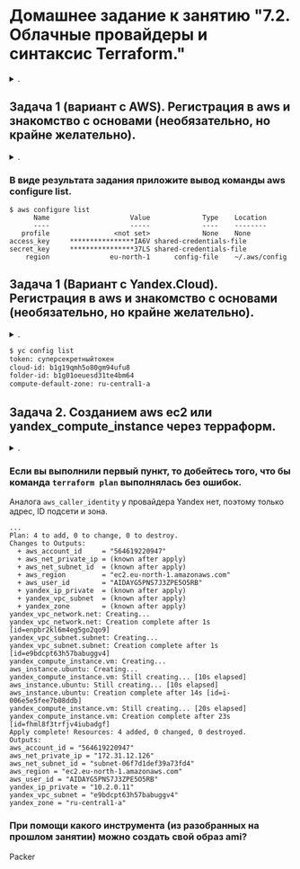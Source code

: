 # Домашнее задание к занятию "7.2. Облачные провайдеры и синтаксис Terraform."

<details><summary>.</summary>

> Зачастую разбираться в новых инструментах гораздо интересней понимая то, как они работают изнутри. 
Поэтому в рамках первого *необязательного* задания предлагается завести свою учетную запись в AWS (Amazon Web Services) или Yandex.Cloud.
Идеально будет познакомится с обоими облаками, потому что они отличаются. 
</details>

## Задача 1 (вариант с AWS). Регистрация в aws и знакомство с основами (необязательно, но крайне желательно).

<details><summary>.</summary>

> Остальные задания можно будет выполнять и без этого аккаунта, но с ним можно будет увидеть полный цикл процессов. 
> 
> AWS предоставляет достаточно много бесплатных ресурсов в первых год после регистрации, подробно описано [здесь](https://aws.amazon.com/free/).
> 1. Создайте аккаут aws.
> 1. Установите c aws-cli https://aws.amazon.com/cli/.
> 1. Выполните первичную настройку aws-sli https://docs.aws.amazon.com/cli/latest/userguide/cli-configure-quickstart.html.
> 1. Создайте IAM политику для терраформа c правами
>     * AmazonEC2FullAccess
>     * AmazonS3FullAccess
>     * AmazonDynamoDBFullAccess
>     * AmazonRDSFullAccess
>     * CloudWatchFullAccess
>     * IAMFullAccess
> 1. Добавьте переменные окружения 
>     ```
>     export AWS_ACCESS_KEY_ID=(your access key id)
>     export AWS_SECRET_ACCESS_KEY=(your secret access key)
>     ```
> 1. Создайте, остановите и удалите ec2 инстанс (любой с пометкой `free tier`) через веб интерфейс. 
> 
> В виде результата задания приложите вывод команды `aws configure list`.
</details>

### В виде результата задания приложите вывод команды aws configure list.
```log
$ aws configure list
      Name                    Value             Type    Location
      ----                    -----             ----    --------
   profile                <not set>             None    None
access_key     ****************IA6V shared-credentials-file
secret_key     ****************37LS shared-credentials-file
    region               eu-north-1      config-file    ~/.aws/config
```

## Задача 1 (Вариант с Yandex.Cloud). Регистрация в aws и знакомство с основами (необязательно, но крайне желательно).

<details><summary>.</summary>

> 1. Подробная инструкция на русском языке содержится [здесь](https://cloud.yandex.ru/docs/solutions/infrastructure-management/terraform-quickstart).
> 2. Обратите внимание на период бесплатного использования после регистрации аккаунта. 
> 3. Используйте раздел "Подготовьте облако к работе" для регистрации аккаунта. Далее раздел "Настройте провайдер" для подготовки базового терраформ конфига.
> 4. Воспользуйтесь [инструкцией](https://registry.terraform.io/providers/yandex-cloud/yandex/latest/docs) на сайте терраформа, что бы не указывать авторизационный токен в коде, а терраформ провайдер брал его из переменных окружений.
</details>

```bash
$ yc config list
token: суперсекретныйтокен
cloud-id: b1g19qmh5o80gm94ufu8
folder-id: b1g01oeuesd31te4bm64
compute-default-zone: ru-central1-a
```

## Задача 2. Созданием aws ec2 или yandex_compute_instance через терраформ. 

<details><summary>.</summary>

> 1. В каталоге `terraform` вашего основного репозитория, который был создан в начале курсе, создайте файл `main.tf` и `versions.tf`.
> 2. Зарегистрируйте провайдер 
>    1. для [aws](https://registry.terraform.io/providers/hashicorp/aws/latest/docs). В файл `main.tf` добавьте блок `provider`, а в `versions.tf` блок `terraform` с вложенным блоком `required_providers`. Укажите любой выбранный вами регион внутри блока `provider`.
>    2. либо для [yandex.cloud](https://registry.terraform.io/providers/yandex-cloud/yandex/latest/docs). Подробную инструкцию можно найти [здесь](https://cloud.yandex.ru/docs/solutions/infrastructure-management/terraform-quickstart).
> 3. Внимание! В гит репозиторий нельзя пушить ваши личные ключи доступа к аккаунту. Поэтому в предыдущем задании мы указывали их в виде переменных окружения. 
> 4. В файле `main.tf` воспользуйтесь блоком `data "aws_ami` для поиска ami образа последнего Ubuntu.  
> 5. В файле `main.tf` создайте рессурс 
>    1. либо [ec2 instance](https://registry.terraform.io/providers/hashicorp/aws/latest/docs/resources/instance).
>    Постарайтесь указать как можно больше параметров для его определения. Минимальный набор параметров указан в первом блоке `Example Usage`, но желательно, указать большее количество параметров.
>    2. либо [yandex_compute_image](https://registry.terraform.io/providers/yandex-cloud/yandex/latest/docs/resources/compute_image).
> 6. Также в случае использования aws:
>    1. Добавьте data-блоки `aws_caller_identity` и `aws_region`.
>    2. В файл `outputs.tf` поместить блоки `output` с данными об используемых в данный момент: 
>        * AWS account ID,
>        * AWS user ID,
>        * AWS регион, который используется в данный момент, 
>        * Приватный IP ec2 инстансы,
>        * Идентификатор подсети в которой создан инстанс.  
> 7. Если вы выполнили первый пункт, то добейтесь того, что бы команда `terraform plan` выполнялась без ошибок. 
> 
> 
> В качестве результата задания предоставьте:
> 1. Ответ на вопрос: при помощи какого инструмента (из разобранных на прошлом занятии) можно создать свой образ ami?
> 1. Ссылку на репозиторий с исходной конфигурацией терраформа. 
</details> 

### Если вы выполнили первый пункт, то добейтесь того, что бы команда `terraform plan` выполнялась без ошибок. 

Аналога `aws_caller_identity` у провайдера Yandex нет, поэтому только адрес, ID подсети и зона.
```log
...
Plan: 4 to add, 0 to change, 0 to destroy.
Changes to Outputs:
  + aws_account_id     = "564619220947"
  + aws_net_private_ip = (known after apply)
  + aws_net_subnet_id  = (known after apply)
  + aws_region         = "ec2.eu-north-1.amazonaws.com"
  + aws_user_id        = "AIDAYG5PNS7J3ZPE5O5RB"
  + yandex_ip_private  = (known after apply)
  + yandex_vpc_subnet  = (known after apply)
  + yandex_zone        = (known after apply)
yandex_vpc_network.net: Creating...
yandex_vpc_network.net: Creation complete after 1s [id=enpbr2kl6m4eg5go2qo9]
yandex_vpc_subnet.subnet: Creating...
yandex_vpc_subnet.subnet: Creation complete after 1s [id=e9bdcpt63h57babuggv4]
yandex_compute_instance.vm: Creating...
aws_instance.ubuntu: Creating...
yandex_compute_instance.vm: Still creating... [10s elapsed]
aws_instance.ubuntu: Still creating... [10s elapsed]
aws_instance.ubuntu: Creation complete after 14s [id=i-006e5e5fee7b08ddb]
yandex_compute_instance.vm: Still creating... [20s elapsed]
yandex_compute_instance.vm: Creation complete after 23s [id=fhml8f3trfjv4iubadgf]
Apply complete! Resources: 4 added, 0 changed, 0 destroyed.
Outputs:
aws_account_id = "564619220947"
aws_net_private_ip = "172.31.12.126"
aws_net_subnet_id = "subnet-06f7d1def39a73fd4"
aws_region = "ec2.eu-north-1.amazonaws.com"
aws_user_id = "AIDAYG5PNS7J3ZPE5O5RB"
yandex_ip_private = "10.2.0.11"
yandex_vpc_subnet = "e9bdcpt63h57babuggv4"
yandex_zone = "ru-central1-a"
```

### При помощи какого инструмента (из разобранных на прошлом занятии) можно создать свой образ ami?

Packer